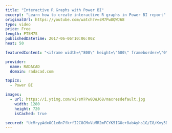 ```yaml
---
title: "Interactive R Graphs with Power BI"
excerpt: "Learn how to create interactive R graphs in Power BI report"
originalUrl: https://youtube.com/watch?v=sM7Pw8QWJ68
type: video
price: Free
length: PT5M7S
publishedDateTime: 2017-06-06T10:06:00Z
heat: 50

featuredContent: "<iframe width=\"800\" height=\"500\" frameborder=\"0\" src=\"https://www.youtube.com/embed/sM7Pw8QWJ68\" allow=\"accelerometer; autoplay; encrypted-media; gyroscope; picture-in-picture\" allowfullscreen></iframe>"

provider:
  name: RADACAD
  domain: radacad.com

topics:
  - Power BI

images:
  - url: https://i.ytimg.com/vi/sM7Pw8QWJ68/maxresdefault.jpg
    width: 1280
    height: 720
    isCached: true

secured: "UcMryyAdxOC1e6n7fk+fI2C8CMvVuMR2mFCYK5IGOc+8abAyhs1G/I8/Kmy5D8uA/X50FPowBxkCG9Qfpfh2lZTIe5jaMz9FuBI/dkgmDHnGAuEPfngB0hbpGV6scAro7gLJIllbrza+aPorn8JiZ5mXLPDN6aQx7uQ1nq/9G/3HxP5wL6bznByOryaidAoOLODi6h4ZOqYwy4ZphKnVrmpP6c3wF14/L5rtLP4cLxfYXWHTBpzzMFUaAJD5xmbsBnG4r2C/ZnHiM6B19awX459P212JwX+t4EUCTacO/+H2+aU/BEMgpCXM+rKpDdW2YVvEK+lSXUbwsr4BKcMme3Sk6+PUo2vXhcWteQVQqm7IXvKpQmQeRaSKZuAHstYbLwzmZ5TR/NPNrxdhJt6tKmmLeDJ2cRsf3COC2662BTo=;o0+bRVWvP+rZYpugRKbxrQ=="
---
```


